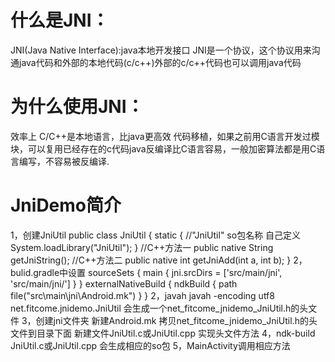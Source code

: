 # 什么是JNI：
  JNI(Java Native Interface):java本地开发接口
  JNI是一个协议，这个协议用来沟通java代码和外部的本地代码(c/c++)外部的c/c++代码也可以调用java代码
# 为什么使用JNI：
 效率上 C/C++是本地语言，比java更高效
 代码移植，如果之前用C语言开发过模块，可以复用已经存在的c代码java反编译比C语言容易，一般加密算法都是用C语言编写，不容易被反编译.
# JniDemo简介
1，创建JniUtil
public class JniUtil
{
    static
    {
        //"JniUtil" so包名称  自己定义
        System.loadLibrary("JniUtil");
    }
    //C++方法一
    public  native String getJniString();
    //C++方法二
    public  native int getJniAdd(int a, int b);
}
2，bulid.gradle中设置
sourceSets { main { jni.srcDirs = ['src/main/jni', 'src/main/jni/'] } }
    externalNativeBuild {
        ndkBuild {
            path file("src\\main\\jni\\Android.mk")
        }
    }
2，javah javah -encoding utf8 net.fitcome.jnidemo.JniUtil
会生成一个net_fitcome_jnidemo_JniUtil.h的头文件
3，创建jni文件夹 新建Android.mk 拷贝net_fitcome_jnidemo_JniUtil.h的头文件到目录下面
新建文件JniUtil.c或JniUtil.cpp
实现头文件方法
4，ndk-build JniUtil.c或JniUtil.cpp
会生成相应的so包
5，MainActivity调用相应方法
